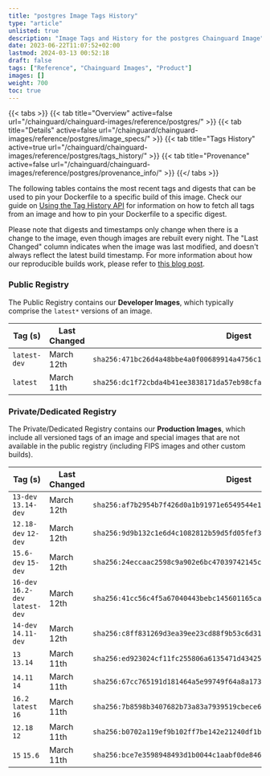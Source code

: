 ```yaml
---
title: "postgres Image Tags History"
type: "article"
unlisted: true
description: "Image Tags and History for the postgres Chainguard Image"
date: 2023-06-22T11:07:52+02:00
lastmod: 2024-03-13 00:52:18
draft: false
tags: ["Reference", "Chainguard Images", "Product"]
images: []
weight: 700
toc: true
---
```


{{< tabs >}}
{{< tab title="Overview" active=false url="/chainguard/chainguard-images/reference/postgres/" >}}
{{< tab title="Details" active=false url="/chainguard/chainguard-images/reference/postgres/image_specs/" >}}
{{< tab title="Tags History" active=true url="/chainguard/chainguard-images/reference/postgres/tags_history/" >}}
{{< tab title="Provenance" active=false url="/chainguard/chainguard-images/reference/postgres/provenance_info/" >}}
{{</ tabs >}}

The following tables contains the most recent tags and digests that can be used to pin your Dockerfile to a specific build of this image. Check our guide on [Using the Tag History API](/chainguard/chainguard-images/using-the-tag-history-api/) for information on how to fetch all tags from an image and how to pin your Dockerfile to a specific digest.

Please note that digests and timestamps only change when there is a change to the image, even though images are rebuilt every night. The "Last Changed" column indicates when the image was last modified, and doesn't always reflect the latest build timestamp. For more information about how our reproducible builds work, please refer to [this blog post](https://www.chainguard.dev/unchained/reproducing-chainguards-reproducible-image-builds).

### Public Registry
The Public Registry contains our **Developer Images**, which typically comprise the `latest*` versions of an image.

| Tag (s)       | Last Changed | Digest                                                                    |
|---------------|--------------|---------------------------------------------------------------------------|
|  `latest-dev` | March 12th   | `sha256:471bc26d4a48bbe4a0f00689914a4756c14e0560536d88347cd31386fefce991` |
|  `latest`     | March 11th   | `sha256:dc1f72cbda4b41ee3838171da57eb98cfa7fbcd90bc81611dae5996b757793e4` |


### Private/Dedicated Registry
The Private/Dedicated Registry contains our **Production Images**, which include all versioned tags of an image and special images that are not available in the public registry (including FIPS images and other custom builds).

| Tag (s)                           | Last Changed | Digest                                                                    |
|-----------------------------------|--------------|---------------------------------------------------------------------------|
|  `13-dev` `13.14-dev`             | March 12th   | `sha256:af7b2954b7f426d0a1b91971e6549544e183dade7f29f28e25e10c32a698cdad` |
|  `12.18-dev` `12-dev`             | March 12th   | `sha256:9d9b132c1e6d4c1082812b59d5fd05fef38c435e33e5cbdf86dc304597902472` |
|  `15.6-dev` `15-dev`              | March 12th   | `sha256:24eccaac2598c9a902e6bc47039742145cae32036a1ba697ff988a65013589f0` |
|  `16-dev` `16.2-dev` `latest-dev` | March 12th   | `sha256:41cc56c4f5a67040443bebc145601165cabf9fee79f0fe7814814663bcad42c2` |
|  `14-dev` `14.11-dev`             | March 12th   | `sha256:c8ff831269d3ea39ee23cd88f9b53c6d31ef6ada4cfc8e95dac6d46760e5a553` |
|  `13` `13.14`                     | March 11th   | `sha256:ed923024cf11fc255806a6135471d434257cd6e75da01cbf3c61ccf698901d84` |
|  `14.11` `14`                     | March 11th   | `sha256:67cc765191d181464a5e99749f64a8a173d7e712f6c2863fbb921720320871f0` |
|  `16.2` `latest` `16`             | March 11th   | `sha256:7b8598b3407682b73a83a7939519cbece600bc5a0464999922c979e10ee9eb3a` |
|  `12.18` `12`                     | March 11th   | `sha256:b0702a119ef9b102ff7be142e21240df1be8dca14eadc2bd5e1bfaa60e11d777` |
|  `15` `15.6`                      | March 11th   | `sha256:bce7e3598948493d1b0044c1aabf0de8464182a72777c2c59f044b1887748cdc` |

